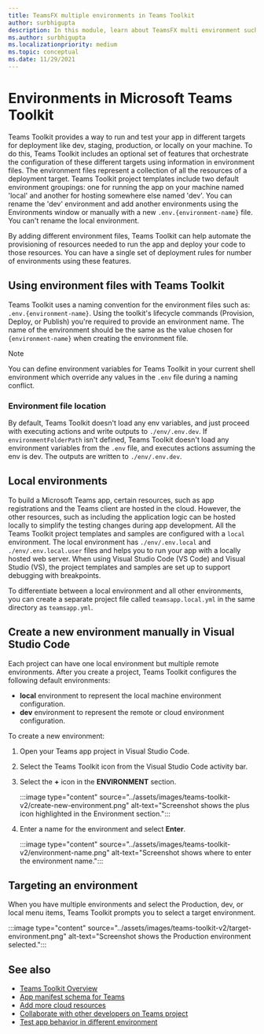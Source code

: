 ```yaml
---
title: TeamsFX multiple environments in Teams Toolkit    
author: surbhigupta
description: In this module, learn about TeamsFX multi environment such as, create a new environment, select target environment and more.
ms.author: surbhigupta
ms.localizationpriority: medium
ms.topic: conceptual
ms.date: 11/29/2021
---
```


# Environments in Microsoft Teams Toolkit

Teams Toolkit provides a way to run and test your app in different targets for deployment like dev, staging, production, or locally on your machine. To do this, Teams Toolkit includes an optional set of features that orchestrate the configuration of these different targets using information in environment files. The environment files represent a collection of all the resources of a deployment target. Teams Toolkit project templates include two default environment groupings: one for running the app on your machine named 'local' and another for hosting somewhere else named 'dev'. You can rename the 'dev' environment and add another environments using the Environments window or manually with a new `.env.{environment-name}` file. You can't rename the local environment.

By adding different environment files, Teams Toolkit can help automate the provisioning of resources needed to run the app and deploy your code to those resources. You can have a single set of deployment rules for number of environments using these features.

## Using environment files with Teams Toolkit

Teams Toolkit uses a naming convention for the environment files such as: `.env.{environment-name}`. Using the toolkit's lifecycle commands (Provision, Deploy, or Publish) you're required to provide an environment name. The name of the environment should be the same as the value chosen for `{environment-name}` when creating the environment file.

> [!NOTE]
> You can define environment variables for Teams Toolkit in your current shell environment which override any values in the `.env` file during a naming conflict.

### Environment file location

By default, Teams Toolkit doesn't load any env variables, and just proceed with executing actions and write outputs to `./env/.env.dev`. If `environmentFolderPath` isn't defined, Teams Toolkit doesn't load any environment variables from the `.env` file, and executes actions assuming the env is dev. The outputs are written to `./env/.env.dev`.

## Local environments

To build a Microsoft Teams app, certain resources, such as app registrations and the Teams client are hosted in the cloud. However, the other resources, such as including the application logic can be hosted locally to simplify the testing changes during app development. All the Teams Toolkit project templates and samples are configured with a `local` environment. The local environment has `./env/.env.local` and `./env/.env.local.user` files and helps you to run your app with a locally hosted web server. When using Visual Studio Code (VS Code) and Visual Studio (VS), the project templates and samples are set up to support debugging with breakpoints.

To differentiate between a local environment and all other environments, you can create a separate project file called `teamsapp.local.yml` in the same directory as `teamsapp.yml`.

## Create a new environment manually in Visual Studio Code

Each project can have one local environment but multiple remote environments. After you create a project, Teams Toolkit configures the following default environments:

* **local** environment to represent the local machine environment configuration.
* **dev** environment to represent the remote or cloud environment configuration.

To create a new environment:

1. Open your Teams app project in Visual Studio Code.
1. Select the Teams Toolkit icon from the Visual Studio Code activity bar.
1. Select the **+** icon in the **ENVIRONMENT** section.

    :::image type="content" source="../assets/images/teams-toolkit-v2/create-new-environment.png" alt-text="Screenshot shows the plus icon highlighted in the Environment section.":::

1. Enter a name for the environment and select **Enter**.

   :::image type="content" source="../assets/images/teams-toolkit-v2/environment-name.png" alt-text="Screenshot shows where to enter the environment name.":::

## Targeting an environment

When you have multiple environments and select the Production, dev, or local menu items, Teams Toolkit prompts you to select a target environment.

   :::image type="content" source="../assets/images/teams-toolkit-v2/target-environment.png" alt-text="Screenshot shows the Production environment selected.":::

## See also

* [Teams Toolkit Overview](teams-toolkit-fundamentals.md)
* [App manifest schema for Teams](../resources/schema/manifest-schema.md)
* [Add more cloud resources](add-resource.md)
* [Collaborate with other developers on Teams project](TeamsFx-collaboration.md)
* [Test app behavior in different environment](test-app-behavior.md)
